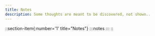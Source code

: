 ```yaml
---
title: Notes
description: Some thoughts are meant to be discovered, not shown..
---
```


::section-item{:number='1' title="Notes"}
  :::notes
  :::
::
